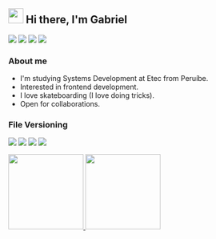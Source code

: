 <h2><img src="https://emojis.slackmojis.com/emojis/images/1570211625/6611/wave-animated.gif?1570211625" width="30"/> Hi there, I'm Gabriel</h2>

<p align="left">  
  <a href="https://www.linkedin.com/in/gabrielgamon/" target="_blank" alt="Linkedin">
  <img src="https://img.shields.io/badge/-LinkedIn-0077B5?style=flat&logo=linkedin&logoColor=white"></a>

  <a href="https://twitter.com/yongmc_" target="_blank" alt="Twitter">
  <img src="https://img.shields.io/badge/-Twitter-330F63?style=flat&logo=twitter&logoColor=white"></a>
   
  <a href="https://medium.com/@youngPoet" target="_blank" alt="Medium">
  <img src="https://img.shields.io/badge/-Medium-12100E?style=flat&logo=medium&logoColor=white"></a>
  
  <a href="https://www.reddit.com/user/yongmc_" target="_blank" alt="Reddit">
  <img src="https://img.shields.io/badge/-Reddit-E34F26?style=flat&logo=reddit&logoColor=white"></a>
</p>  

### About me

* I'm studying Systems Development at Etec from Peruíbe.
* Interested in frontend development.
* I love skateboarding (I love doing tricks).
* Open for collaborations.


### File Versioning

<p align="left">
   <a href="https://github.com/devgamon" target="_blank" alt="GitHub">
   <img src="https://img.shields.io/badge/-GitHub-000?style=flat&logo=github&logoColor=white"></a>
  
   <a href="https://gitlab.com/devgamon" target="_blank" alt="GitLab">
   <img src="https://img.shields.io/badge/-GitLab-330F63?style=flat&logo=gitlab&logoColor=white"/></a>
  
   <a href="https://bitbucket.org/devgamon" target="_black" alt="BitBucket">
   <img src="https://img.shields.io/badge/-Bitbucket-330F63?style=flat&logo=bitbucket&logoColor=white"/></a>
  
   <a href="https://pt.stackoverflow.com/users/287392/gabriel-gamon" target="_black" alt="StackOverflow">
   <img src="https://img.shields.io/badge/-Stack_Overflow-E34F26?style=flat&logo=stack-overflow&logoColor=white"/></a>
</p>

  <div align="left">
    <a href="https://github.com/devgamon">
    <img height="150em" src="https://github-readme-stats.vercel.app/api?username=devgamon&show_icons=true&theme=tokyonight&include_all_commits=true&count_private=true"/>
    <img height="150em" src="https://github-readme-stats.vercel.app/api/top-langs/?username=devgamon&layout=compact&langs_count=7&theme=tokyonight"/>
  </div>
